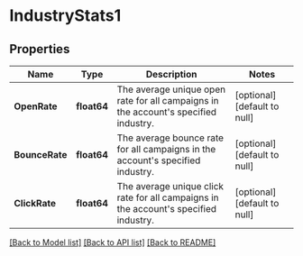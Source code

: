 # IndustryStats1

## Properties
Name | Type | Description | Notes
------------ | ------------- | ------------- | -------------
**OpenRate** | **float64** | The average unique open rate for all campaigns in the account&#x27;s specified industry. | [optional] [default to null]
**BounceRate** | **float64** | The average bounce rate for all campaigns in the account&#x27;s specified industry. | [optional] [default to null]
**ClickRate** | **float64** | The average unique click rate for all campaigns in the account&#x27;s specified industry. | [optional] [default to null]

[[Back to Model list]](../README.md#documentation-for-models) [[Back to API list]](../README.md#documentation-for-api-endpoints) [[Back to README]](../README.md)


